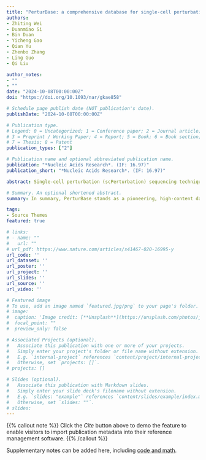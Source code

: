 ```yaml
---
title: "PerturBase: a comprehensive database for single-cell perturbation data analysis and visualization"
authors:
- Zhiting Wei
- Duanmiao Si
- Bin Duan
- Yicheng Gao
- Qian Yu
- Zhenbo Zhang
- Ling Guo
- Qi Liu

author_notes:
- ""
- ""
date: "2024-10-08T00:00:00Z"
doi: "https://doi.org/10.1093/nar/gkae858"

# Schedule page publish date (NOT publication's date).
publishDate: "2024-10-08T00:00:00Z"

# Publication type.
# Legend: 0 = Uncategorized; 1 = Conference paper; 2 = Journal article;
# 3 = Preprint / Working Paper; 4 = Report; 5 = Book; 6 = Book section;
# 7 = Thesis; 8 = Patent
publication_types: ["2"]

# Publication name and optional abbreviated publication name.
publication: "*Nucleic Acids Research*. (IF: 16.97)"
publication_short: "*Nucleic Acids Research*. (IF: 16.97)"

abstract: Single-cell perturbation (scPerturbation) sequencing techniques, represented by single-cell genetic perturbation (e.g. Perturb-seq) and single-cell chemical perturbation (e.g. sci-Plex), result from the integration of single-cell toolkits with conventional bulk screening methods. These innovative sequencing techniques empower researchers to dissect perturbation effects in biological systems at an unprecedented resolution. Despite these advancements, a notable gap exists in the availability of a dedicated database for exploring scPerturbation data. To address this gap, we present PerturBase, the most comprehensive database designed for the analysis and visualization of scPerturbation data (http://www.perturbase.cn/). PerturBase curates 122 datasets from 46 publicly available studies, covering 115 single-modal and 7 multi-modal datasets that include 24 254 genetic and 230 chemical perturbations from approximately 5 million cells. The database, comprising the ‘Dataset’ and ‘Perturbation’ modules, provides insights into various results, encompassing quality control, denoising, differential gene expression analysis, functional analysis of perturbation effects and characterization of relationships between perturbations. All the datasets and results are presented on user-friendly, easy-to-browse web pages and can be visualized through intuitive and interactive plot and table formats.

# Summary. An optional shortened abstract.
summary: In summary, PerturBase stands as a pioneering, high-content database intended for searching, visualizing and analyzing scPerturbation datasets, contributing to a deeper understanding of perturbation effects.

tags:
- Source Themes
featured: true

# links:
# - name: ""
#   url: ""
# url_pdf: https://www.nature.com/articles/s41467-020-16995-y
url_code: ''
url_dataset: ''
url_poster: ''
url_project: ''
url_slides: ''
url_source: ''
url_video: ''

# Featured image
# To use, add an image named `featured.jpg/png` to your page's folder. 
# image:
#  caption: 'Image credit: [**Unsplash**](https://unsplash.com/photos/jdD8gXaTZsc)'
#  focal_point: ""
#  preview_only: false

# Associated Projects (optional).
#   Associate this publication with one or more of your projects.
#   Simply enter your project's folder or file name without extension.
#   E.g. `internal-project` references `content/project/internal-project/index.md`.
#   Otherwise, set `projects: []`.
# projects: []

# Slides (optional).
#   Associate this publication with Markdown slides.
#   Simply enter your slide deck's filename without extension.
#   E.g. `slides: "example"` references `content/slides/example/index.md`.
#   Otherwise, set `slides: ""`.
# slides:
---
```


{{% callout note %}}
Click the *Cite* button above to demo the feature to enable visitors to import publication metadata into their reference management software.
{{% /callout %}}

Supplementary notes can be added here, including [code and math](https://sourcethemes.com/academic/docs/writing-markdown-latex/).

